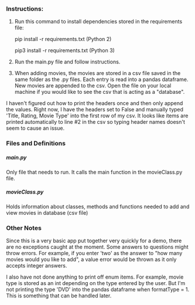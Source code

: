 ### Instructions:

1. Run this command to install dependencies stored in the requirements file:

    pip install -r requirements.txt (Python 2)

    pip3 install -r requirements.txt (Python 3)

2. Run the main.py file and follow instructions.

3. When adding movies, the movies are stored in a csv file saved in the same folder as the .py files. Each entry is read 
into a pandas dataframe. New movies are appended to the csv. Open the file on your local machine if 
you would like to see the csv that is acting as a "database".

I haven't figured out how to print the headers once and then only append the values. Right now, I have the headers set 
to False and manually typed 'Title, Rating, Movie Type' into the first row of my csv. It looks like
items are printed automatically to line #2 in the csv so typing header names doesn't seem to 
cause an issue.

### Files and Definitions
##### main.py

Only file that needs to run. It calls the main function in the movieClass.py file.


##### movieClass.py

Holds information about classes, methods and functions needed to add and view movies in database (csv file)

### Other Notes
 Since this is a very basic app put together very quickly for a demo, there are no exceptions caught at the moment. Some
 answers to questions might throw errors. For example, if you enter 'two' as the answer to "how many movies
 would you like to add", a value error would be thrown as it only accepts integer answers.
 
 I also have not done anything to print off enum items. For example, movie type is stored as an int depending
 on the type entered by the user. But I'm not printing the type 'DVD' into the pandas dataframe
 when formatType = 1. This is something that can be handled later.